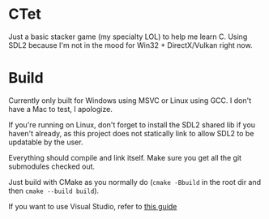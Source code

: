 # CTet

Just a basic stacker game (my specialty LOL) to help me learn C.
Using SDL2 because I'm not in the mood for Win32 + DirectX/Vulkan right now.

# Build
Currently only built for Windows using MSVC or Linux using GCC.
I don't have a Mac to test, I apologize.

If you're running on Linux, don't forget to install the SDL2 shared lib if you haven't already,
as this project does not statically link to allow SDL2 to be updatable by the user.

Everything should compile and link itself. Make sure you get all the git submodules checked out.

Just build with CMake as you normally do (`cmake -Bbuild` in the root dir and then `cmake --build build`).

If you want to use Visual Studio, refer to [this guide](https://learn.microsoft.com/en-us/cpp/build/cmake-projects-in-visual-studio)
